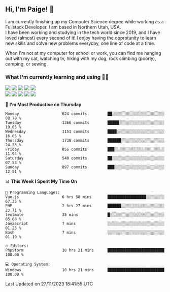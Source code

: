 ## Hi, I'm Paige! :vulcan_salute:

I am currently finishing up my Computer Science degree while working as a Fullstack Developer. I am based in Northern Utah, USA. \
I have been working and studying in the tech world since 2019, and I have loved (almost) every second of it! I enjoy having the opprotunity to learn new skills and solve new problems everyday, one line of code at a time.  

When I'm not at my computer for school or work, you can find me hanging out with my cat, watching tv, hiking with my dog, rock climbing (poorly), camping, or sewing.  

### What I'm currently learning and using :woman_technologist:
![](https://img.shields.io/badge/Laravel-FF2D20?style=for-the-badge&logo=laravel&logoColor=white) 
![](https://img.shields.io/badge/PHP-777BB4?style=for-the-badge&logo=php&logoColor=white)
![](https://img.shields.io/badge/Vue.js-35495E?style=for-the-badge&logo=vuedotjs&logoColor=4FC08D) 
![](https://img.shields.io/badge/MySQL-005C84?style=for-the-badge&logo=mysql&logoColor=white) 
![](https://img.shields.io/badge/Tailwind_CSS-38B2AC?style=for-the-badge&logo=tailwind-css&logoColor=white) \
![](https://img.shields.io/badge/Python-FFD43B?style=for-the-badge&logo=python&logoColor=blue)
![](https://img.shields.io/badge/Django-092E20?style=for-the-badge&logo=django&logoColor=green)
![](https://img.shields.io/badge/Kotlin-0095D5?&style=for-the-badge&logo=kotlin&logoColor=white)
![](https://img.shields.io/badge/Java-ED8B00?style=for-the-badge&logo=java&logoColor=white)
![](https://img.shields.io/badge/Haskell-5D4F85?style=for-the-badge&logo=haskell&logoColor=white) 

<!--START_SECTION:waka-->
📅 **I'm Most Productive on Thursday** 

```text
Monday                   624 commits         ██░░░░░░░░░░░░░░░░░░░░░░░   08.70 % 
Tuesday                  1366 commits        █████░░░░░░░░░░░░░░░░░░░░   19.05 % 
Wednesday                1151 commits        ████░░░░░░░░░░░░░░░░░░░░░   16.05 % 
Thursday                 1738 commits        ██████░░░░░░░░░░░░░░░░░░░   24.23 % 
Friday                   856 commits         ███░░░░░░░░░░░░░░░░░░░░░░   11.94 % 
Saturday                 540 commits         ██░░░░░░░░░░░░░░░░░░░░░░░   07.53 % 
Sunday                   897 commits         ███░░░░░░░░░░░░░░░░░░░░░░   12.51 % 
```


📊 **This Week I Spent My Time On** 

```text
💬 Programming Languages: 
Vue.js                   6 hrs 58 mins       █████████████████░░░░░░░░   67.35 % 
PHP                      2 hrs 27 mins       ██████░░░░░░░░░░░░░░░░░░░   23.71 % 
textmate                 35 mins             █░░░░░░░░░░░░░░░░░░░░░░░░   05.68 % 
JavaScript               7 mins              ░░░░░░░░░░░░░░░░░░░░░░░░░   01.23 % 
Bash                     7 mins              ░░░░░░░░░░░░░░░░░░░░░░░░░   01.19 % 

🔥 Editors: 
PhpStorm                 10 hrs 21 mins      █████████████████████████   100.00 % 

💻 Operating System: 
Windows                  10 hrs 21 mins      █████████████████████████   100.00 % 
```


 Last Updated on 27/11/2023 18:41:55 UTC
<!--END_SECTION:waka-->
